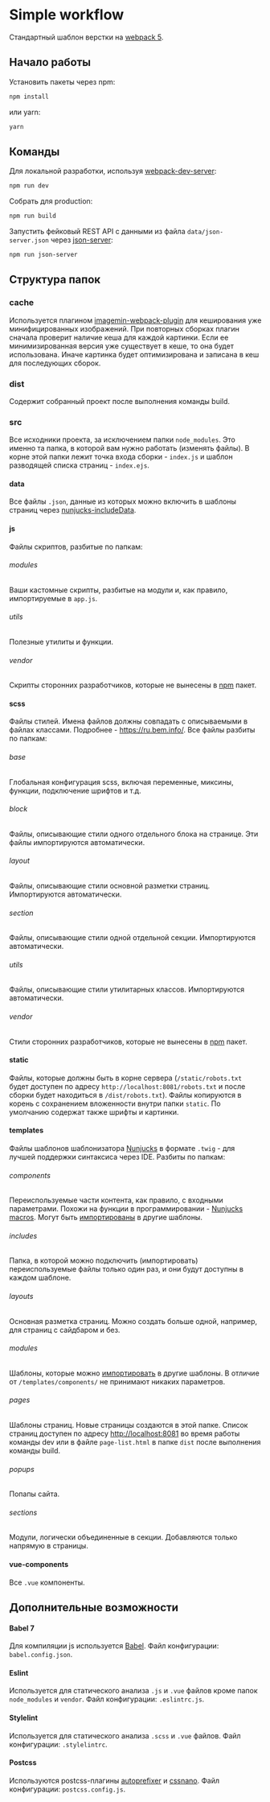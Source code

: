 # Simple workflow
Стандартный шаблон верстки на [webpack 5](https://webpack.js.org/).

## Начало работы
Установить пакеты через npm:
```bash
npm install
```
или yarn:
```bash
yarn
```
## Команды
Для локальной разработки, используя [webpack-dev-server](https://webpack.js.org/configuration/dev-server/):
```bash
npm run dev
```
Собрать для production:
```bash
npm run build
```
Запустить фейковый REST API с данными из файла `data/json-server.json` через [json-server](https://github.com/typicode/json-server):
```bash
npm run json-server
```
## Структура папок
### cache
Используется плагином [imagemin-webpack-plugin](https://github.com/Klathmon/imagemin-webpack-plugin) для кеширования уже минифицированных изображений. При повторных сборках плагин сначала проверит наличие кеша для каждой картинки. Если ее минимизированная версия уже существует в кеше, то она будет использована. Иначе картинка будет оптимизирована и записана в кеш для последующих сборок.
### dist
Содержит собранный проект после выполнения команды build.
### src
Все исходники проекта, за исключением папки `node_modules`. Это именно та папка, в которой вам нужно работать (изменять файлы). В корне этой папки лежит точка входа сборки - `index.js` и шаблон разводящей списка страниц - `index.ejs`.
#### data
Все файлы `.json`, данные из которых можно включить в шаблоны страниц через [nunjucks-includeData](https://www.npmjs.com/package/nunjucks-includeData).
#### js
Файлы скриптов, разбитые по папкам:
###### modules
Ваши кастомные скрипты, разбитые на модули и, как правило, импортируемые в `app.js`.
###### utils
Полезные утилиты и функции.
###### vendor
Скрипты сторонних разработчиков, которые не вынесены в [npm](https://www.npmjs.com/) пакет.
#### scss
Файлы стилей. Имена файлов должны совпадать с описываемыми в файлах классами. Подробнее - <https://ru.bem.info/>. Все файлы разбиты по папкам:
###### base
Глобальная конфигурация scss, включая переменные, миксины, функции, подключение шрифтов и т.д.
###### block
Файлы, описывающие стили одного отдельного блока на странице. Эти файлы импортируются автоматически.
###### layout
Файлы, описывающие стили основной разметки страниц. Импортируются автоматически.
###### section
Файлы, описывающие стили одной отдельной секции. Импортируются автоматически.
###### utils
Файлы, описывающие стили утилитарных классов. Импортируются автоматически.
###### vendor
Стили сторонних разработчиков, которые не вынесены в [npm](https://www.npmjs.com/) пакет.
#### static
Файлы, которые должны быть в корне сервера (`/static/robots.txt` будет доступен по адресу `http://localhost:8081/robots.txt` и после сборки будет находиться в `/dist/robots.txt`). Файлы копируются в корень с сохранением вложенности внутри папки `static`. По умолчанию содержат также шрифты и картинки.
#### templates
Файлы шаблонов шаблонизатора [Nunjucks](https://mozilla.github.io/nunjucks/) в формате `.twig` - для лучшей поддержки синтаксиса через IDE. Разбиты по папкам:
###### components
Переиспользуемые части контента, как правило, с входными параметрами. Похожи на функции в программировании - [Nunjucks macros](https://mozilla.github.io/nunjucks/templating.html#macro). Могут быть [импортированы](https://mozilla.github.io/nunjucks/templating.html#import) в другие шаблоны.
###### includes
Папка, в которой можно подключить (импортировать) переиспользуемые файлы только один раз, и они будут доступны в каждом шаблоне.
###### layouts
Основная разметка страниц. Можно создать больше одной, например, для страниц с сайдбаром и без.
###### modules
Шаблоны, которые можно [импортировать](https://mozilla.github.io/nunjucks/templating.html#include) в другие шаблоны. В отличие от `/templates/components/` не принимают никаких параметров.
###### pages
Шаблоны страниц. Новые страницы создаются в этой папке. Список страниц доступен по адресу <http://localhost:8081> во время работы команды dev или в файле `page-list.html` в папке `dist` после выполнения команды build.
###### popups
Попапы сайта.
###### sections
Модули, логически объединенные в секции. Добавляются только напрямую в страницы.
#### vue-components
Все `.vue` компоненты.
## Дополнительные возможности
#### Babel 7
Для компиляции js используется [Babel](https://babeljs.io/). Файл конфигурации: `babel.config.json`.
#### Eslint
Используется для статического анализа `.js` и `.vue` файлов кроме папок `node_modules` и `vendor`. Файл конфигурации: `.eslintrc.js`.
#### Stylelint
Используется для статического анализа `.scss` и `.vue` файлов. Файл конфигурации: `.stylelintrc`.
#### Postcss
Используются postcss-плагины [autoprefixer](https://github.com/postcss/autoprefixer) и [cssnano](https://cssnano.co/).  Файл конфигурации: `postcss.config.js`.
